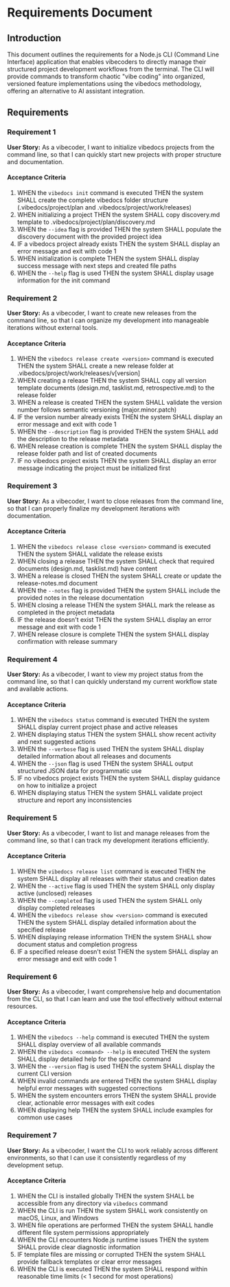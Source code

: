 # Requirements Document

## Introduction

This document outlines the requirements for a Node.js CLI (Command Line Interface) application that enables vibecoders to directly manage their structured project development workflows from the terminal. The CLI will provide commands to transform chaotic "vibe coding" into organized, versioned feature implementations using the vibedocs methodology, offering an alternative to AI assistant integration.

## Requirements

### Requirement 1

**User Story:** As a vibecoder, I want to initialize vibedocs projects from the command line, so that I can quickly start new projects with proper structure and documentation.

#### Acceptance Criteria

1. WHEN the `vibedocs init` command is executed THEN the system SHALL create the complete vibedocs folder structure (.vibedocs/project/plan and .vibedocs/project/work/releases)
2. WHEN initializing a project THEN the system SHALL copy discovery.md template to .vibedocs/project/plan/discovery.md
3. WHEN the `--idea` flag is provided THEN the system SHALL populate the discovery document with the provided project idea
4. IF a vibedocs project already exists THEN the system SHALL display an error message and exit with code 1
5. WHEN initialization is complete THEN the system SHALL display success message with next steps and created file paths
6. WHEN the `--help` flag is used THEN the system SHALL display usage information for the init command

### Requirement 2

**User Story:** As a vibecoder, I want to create new releases from the command line, so that I can organize my development into manageable iterations without external tools.

#### Acceptance Criteria

1. WHEN the `vibedocs release create <version>` command is executed THEN the system SHALL create a new release folder at .vibedocs/project/work/releases/v[version]
2. WHEN creating a release THEN the system SHALL copy all version template documents (design.md, tasklist.md, retrospective.md) to the release folder
3. WHEN a release is created THEN the system SHALL validate the version number follows semantic versioning (major.minor.patch)
4. IF the version number already exists THEN the system SHALL display an error message and exit with code 1
5. WHEN the `--description` flag is provided THEN the system SHALL add the description to the release metadata
6. WHEN release creation is complete THEN the system SHALL display the release folder path and list of created documents
7. IF no vibedocs project exists THEN the system SHALL display an error message indicating the project must be initialized first

### Requirement 3

**User Story:** As a vibecoder, I want to close releases from the command line, so that I can properly finalize my development iterations with documentation.

#### Acceptance Criteria

1. WHEN the `vibedocs release close <version>` command is executed THEN the system SHALL validate the release exists
2. WHEN closing a release THEN the system SHALL check that required documents (design.md, tasklist.md) have content
3. WHEN a release is closed THEN the system SHALL create or update the release-notes.md document
4. WHEN the `--notes` flag is provided THEN the system SHALL include the provided notes in the release documentation
5. WHEN closing a release THEN the system SHALL mark the release as completed in the project metadata
6. IF the release doesn't exist THEN the system SHALL display an error message and exit with code 1
7. WHEN release closure is complete THEN the system SHALL display confirmation with release summary

### Requirement 4

**User Story:** As a vibecoder, I want to view my project status from the command line, so that I can quickly understand my current workflow state and available actions.

#### Acceptance Criteria

1. WHEN the `vibedocs status` command is executed THEN the system SHALL display current project phase and active releases
2. WHEN displaying status THEN the system SHALL show recent activity and next suggested actions
3. WHEN the `--verbose` flag is used THEN the system SHALL display detailed information about all releases and documents
4. WHEN the `--json` flag is used THEN the system SHALL output structured JSON data for programmatic use
5. IF no vibedocs project exists THEN the system SHALL display guidance on how to initialize a project
6. WHEN displaying status THEN the system SHALL validate project structure and report any inconsistencies

### Requirement 5

**User Story:** As a vibecoder, I want to list and manage releases from the command line, so that I can track my development iterations efficiently.

#### Acceptance Criteria

1. WHEN the `vibedocs release list` command is executed THEN the system SHALL display all releases with their status and creation dates
2. WHEN the `--active` flag is used THEN the system SHALL only display active (unclosed) releases
3. WHEN the `--completed` flag is used THEN the system SHALL only display completed releases
4. WHEN the `vibedocs release show <version>` command is executed THEN the system SHALL display detailed information about the specified release
5. WHEN displaying release information THEN the system SHALL show document status and completion progress
6. IF a specified release doesn't exist THEN the system SHALL display an error message and exit with code 1

### Requirement 6

**User Story:** As a vibecoder, I want comprehensive help and documentation from the CLI, so that I can learn and use the tool effectively without external resources.

#### Acceptance Criteria

1. WHEN the `vibedocs --help` command is executed THEN the system SHALL display overview of all available commands
2. WHEN the `vibedocs <command> --help` is executed THEN the system SHALL display detailed help for the specific command
3. WHEN the `--version` flag is used THEN the system SHALL display the current CLI version
4. WHEN invalid commands are entered THEN the system SHALL display helpful error messages with suggested corrections
5. WHEN the system encounters errors THEN the system SHALL provide clear, actionable error messages with exit codes
6. WHEN displaying help THEN the system SHALL include examples for common use cases

### Requirement 7

**User Story:** As a vibecoder, I want the CLI to work reliably across different environments, so that I can use it consistently regardless of my development setup.

#### Acceptance Criteria

1. WHEN the CLI is installed globally THEN the system SHALL be accessible from any directory via `vibedocs` command
2. WHEN the CLI is run THEN the system SHALL work consistently on macOS, Linux, and Windows
3. WHEN file operations are performed THEN the system SHALL handle different file system permissions appropriately
4. WHEN the CLI encounters Node.js runtime issues THEN the system SHALL provide clear diagnostic information
5. IF template files are missing or corrupted THEN the system SHALL provide fallback templates or clear error messages
6. WHEN the CLI is executed THEN the system SHALL respond within reasonable time limits (< 1 second for most operations)